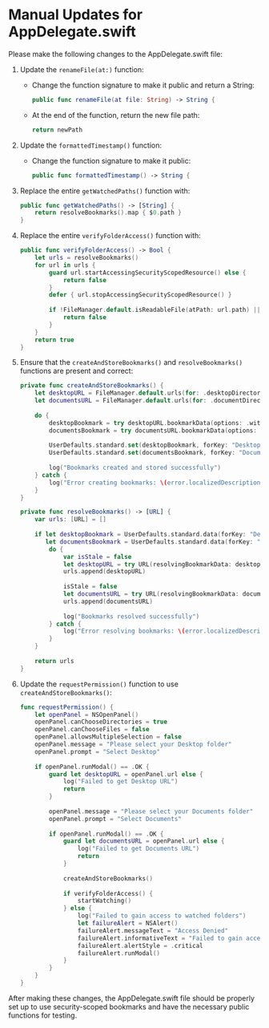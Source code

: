 # Manual Updates for AppDelegate.swift

Please make the following changes to the AppDelegate.swift file:

1. Update the `renameFile(at:)` function:
   - Change the function signature to make it public and return a String:
     ```swift
     public func renameFile(at file: String) -> String {
     ```
   - At the end of the function, return the new file path:
     ```swift
     return newPath
     ```

2. Update the `formattedTimestamp()` function:
   - Change the function signature to make it public:
     ```swift
     public func formattedTimestamp() -> String {
     ```

3. Replace the entire `getWatchedPaths()` function with:
   ```swift
   public func getWatchedPaths() -> [String] {
       return resolveBookmarks().map { $0.path }
   }
   ```

4. Replace the entire `verifyFolderAccess()` function with:
   ```swift
   public func verifyFolderAccess() -> Bool {
       let urls = resolveBookmarks()
       for url in urls {
           guard url.startAccessingSecurityScopedResource() else {
               return false
           }
           defer { url.stopAccessingSecurityScopedResource() }
           
           if !FileManager.default.isReadableFile(atPath: url.path) || !FileManager.default.isWritableFile(atPath: url.path) {
               return false
           }
       }
       return true
   }
   ```

5. Ensure that the `createAndStoreBookmarks()` and `resolveBookmarks()` functions are present and correct:
   ```swift
   private func createAndStoreBookmarks() {
       let desktopURL = FileManager.default.urls(for: .desktopDirectory, in: .userDomainMask).first!
       let documentsURL = FileManager.default.urls(for: .documentDirectory, in: .userDomainMask).first!
       
       do {
           desktopBookmark = try desktopURL.bookmarkData(options: .withSecurityScope, includingResourceValuesForKeys: nil, relativeTo: nil)
           documentsBookmark = try documentsURL.bookmarkData(options: .withSecurityScope, includingResourceValuesForKeys: nil, relativeTo: nil)
           
           UserDefaults.standard.set(desktopBookmark, forKey: "DesktopBookmark")
           UserDefaults.standard.set(documentsBookmark, forKey: "DocumentsBookmark")
           
           log("Bookmarks created and stored successfully")
       } catch {
           log("Error creating bookmarks: \(error.localizedDescription)")
       }
   }

   private func resolveBookmarks() -> [URL] {
       var urls: [URL] = []
       
       if let desktopBookmark = UserDefaults.standard.data(forKey: "DesktopBookmark"),
          let documentsBookmark = UserDefaults.standard.data(forKey: "DocumentsBookmark") {
           do {
               var isStale = false
               let desktopURL = try URL(resolvingBookmarkData: desktopBookmark, options: .withSecurityScope, relativeTo: nil, bookmarkDataIsStale: &isStale)
               urls.append(desktopURL)
               
               isStale = false
               let documentsURL = try URL(resolvingBookmarkData: documentsBookmark, options: .withSecurityScope, relativeTo: nil, bookmarkDataIsStale: &isStale)
               urls.append(documentsURL)
               
               log("Bookmarks resolved successfully")
           } catch {
               log("Error resolving bookmarks: \(error.localizedDescription)")
           }
       }
       
       return urls
   }
   ```

6. Update the `requestPermission()` function to use `createAndStoreBookmarks()`:
   ```swift
   func requestPermission() {
       let openPanel = NSOpenPanel()
       openPanel.canChooseDirectories = true
       openPanel.canChooseFiles = false
       openPanel.allowsMultipleSelection = false
       openPanel.message = "Please select your Desktop folder"
       openPanel.prompt = "Select Desktop"
       
       if openPanel.runModal() == .OK {
           guard let desktopURL = openPanel.url else {
               log("Failed to get Desktop URL")
               return
           }
           
           openPanel.message = "Please select your Documents folder"
           openPanel.prompt = "Select Documents"
           
           if openPanel.runModal() == .OK {
               guard let documentsURL = openPanel.url else {
                   log("Failed to get Documents URL")
                   return
               }
               
               createAndStoreBookmarks()
               
               if verifyFolderAccess() {
                   startWatching()
               } else {
                   log("Failed to gain access to watched folders")
                   let failureAlert = NSAlert()
                   failureAlert.messageText = "Access Denied"
                   failureAlert.informativeText = "Failed to gain access to the Desktop and Documents folders. Please check your system preferences and try again."
                   failureAlert.alertStyle = .critical
                   failureAlert.runModal()
               }
           }
       }
   }
   ```

After making these changes, the AppDelegate.swift file should be properly set up to use security-scoped bookmarks and have the necessary public functions for testing.